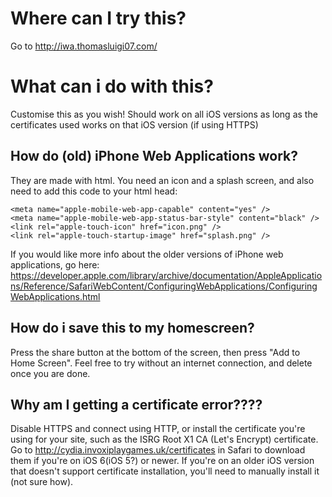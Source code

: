 # Where can I try this?
Go to http://iwa.thomasluigi07.com/
# What can i do with this?
Customise this as you wish! Should work on all iOS versions as long as the certificates used works on that iOS version (if using HTTPS)
## How do (old) iPhone Web Applications work?
They are made with html. You need an icon and a splash screen, and also need to add this code to your html head:
```
<meta name="apple-mobile-web-app-capable" content="yes" />
<meta name="apple-mobile-web-app-status-bar-style" content="black" />
<link rel="apple-touch-icon" href="icon.png" />
<link rel="apple-touch-startup-image" href="splash.png" />
```
If you would like more info about the older versions of iPhone web applications, go here: https://developer.apple.com/library/archive/documentation/AppleApplications/Reference/SafariWebContent/ConfiguringWebApplications/ConfiguringWebApplications.html
## How do i save this to my homescreen?
Press the share button at the bottom of the screen, then press "Add to Home Screen". Feel free to try without an internet connection, and delete once you are done.
## Why am I getting a certificate error????
Disable HTTPS and connect using HTTP, or install the certificate you're using for your site, such as the ISRG Root X1 CA (Let's Encrypt) certificate. Go to http://cydia.invoxiplaygames.uk/certificates in Safari to download them if you're on iOS 6(iOS 5?) or newer. If you're on an older iOS version that doesn't support certificate installation, you'll need to manually install it (not sure how).
